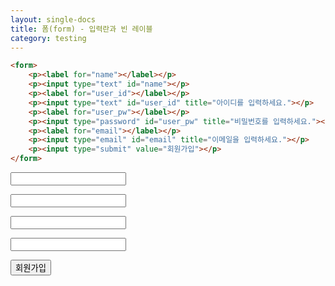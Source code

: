 ```yaml
---
layout: single-docs
title: 폼(form) - 입력란과 빈 레이블
category: testing
---
```


```html
<form>
	<p><label for="name"></label></p>
	<p><input type="text" id="name"></p>
	<p><label for="user_id"></label></p>
	<p><input type="text" id="user_id" title="아이디를 입력하세요."></p>
	<p><label for="user_pw"></label></p>
	<p><input type="password" id="user_pw" title="비밀번호를 입력하세요."></p>
	<p><label for="email"></label></p>
	<p><input type="email" id="email" title="이메일을 입력하세요."></p>
	<p><input type="submit" value="회원가입"></p>
</form>
```

<form>
	<p><label for="name"></label></p>
	<p><input type="text" id="name"></p>
	<p><label for="user_id"></label></p>
	<p><input type="text" id="user_id" title="아이디를 입력하세요."></p>
	<p><label for="user_pw"></label></p>
	<p><input type="password" id="user_pw" title="비밀번호를 입력하세요."></p>
	<p><label for="email"></label></p>
	<p><input type="email" id="email" title="이메일을 입력하세요."></p>
	<p><input type="submit" value="회원가입"></p>
</form>
